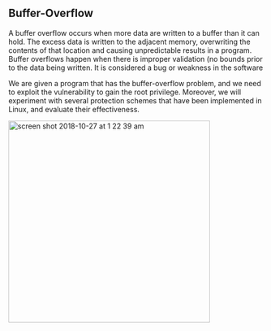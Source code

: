 ## Buffer-Overflow

A buffer overflow occurs when more data are written to a buffer than it can hold. The excess data is written to the adjacent memory, overwriting the contents of that location and causing unpredictable results in a program. Buffer overflows happen when there is improper validation (no bounds prior to the data being written. It is considered a bug or weakness in the software

We are given a program that has the buffer-overflow problem, and we need to exploit the vulnerability to gain the root privilege. Moreover, we will experiment with several protection schemes that have been implemented in Linux, and evaluate their effectiveness.

<img width="397" alt="screen shot 2018-10-27 at 1 22 39 am" src="https://user-images.githubusercontent.com/32382556/47601516-d78d3200-d986-11e8-91b0-62923269deec.png">
